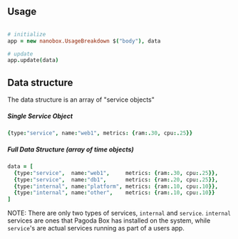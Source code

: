## Usage
```coffeescript

# initialize
app = new nanobox.UsageBreakdown $("body"), data

# update
app.update(data)
```

## Data structure
The data structure is an array of "service objects"

##### Single Service Object
``` coffeescript
{type:"service", name:"web1", metrics: {ram:.30, cpu:.25}}
```

##### Full Data Structure (array of time objects)
```coffeescript
data = [
  {type:"service",  name:"web1",     metrics: {ram:.30, cpu:.25}},
  {type:"service",  name:"db1",      metrics: {ram:.20, cpu:.25}},
  {type:"internal", name:"platform", metrics: {ram:.10, cpu:.10}},
  {type:"internal", name:"other",    metrics: {ram:.10, cpu:.10}}
]
```

NOTE: There are only two types of services, `internal` and `service`. `internal` services are ones that Pagoda Box has installed on the system, while `service`'s are actual services running as part of a users app.
